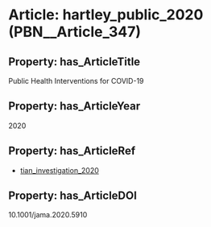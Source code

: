 # Article: __hartley_public_2020__ (PBN__Article_347)

## Property: has_ArticleTitle

Public Health Interventions for COVID-19

## Property: has_ArticleYear

2020

## Property: has_ArticleRef

* [tian_investigation_2020](../Article/PBN__Article_197)

## Property: has_ArticleDOI

10.1001/jama.2020.5910

